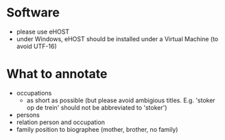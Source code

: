 # Software
- please use eHOST
- under Windows, eHOST should be installed under a Virtual Machine (to avoid UTF-16)


# What to annotate
- occupations
  - as short as possible (but please avoid ambigious titles. E.g. 'stoker op de trein' should not be abbreviated to 'stoker')
- persons
- relation person and occupation
- family position to biographee (mother, brother, no family)
